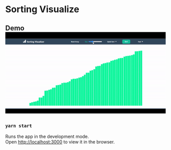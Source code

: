 # Sorting Visualize

## **Demo** ![demo sorting](public/sorting-demo.gif)

### `yarn start`

Runs the app in the development mode.\
Open [http://localhost:3000](http://localhost:3000) to view it in the browser.
